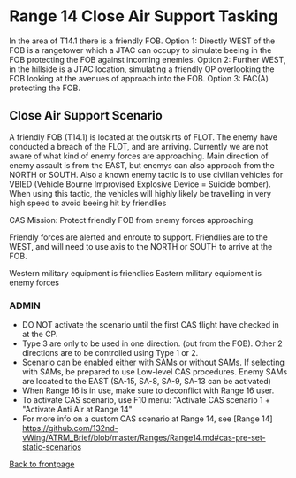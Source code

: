 # Range 14 Close Air Support Tasking

In the area of T14.1 there is a friendly FOB. 
Option 1: Directly WEST of the FOB is a rangetower which a JTAC can occupy to simulate beeing in the FOB protecting the FOB against incoming enemies.
Option 2: Further WEST, in the hillside is a JTAC location, simulating a friendly OP overlooking the FOB looking at the avenues of approach into the FOB.
Option 3: FAC(A) protecting the FOB.



## Close Air Support Scenario
A friendly FOB (T14.1) is located at the outskirts of FLOT. The enemy have conducted a breach of the FLOT, and are arriving. 
Currently we are not aware of what kind of enemy forces are approaching. Main direction of enemy assault is from the EAST, but enemys can also approach from the NORTH or SOUTH.
Also a known enemy tactic is to use civilian vehicles for VBIED (Vehicle Bourne Improvised Explosive Device  = Suicide bomber). When using this tactic, the vehicles will highly likely be travelling in very high speed to avoid beeing hit by friendlies

CAS Mission: Protect friendly FOB from enemy forces approaching.

Friendly forces are alerted and enroute to support. Friendlies are to the WEST, and will need to use axis to the NORTH or SOUTH to arrive at the FOB. 


Western military equipment is friendlies
Eastern military equipment is enemy forces

### ADMIN
- DO NOT activate the scenario until the first CAS flight have checked in at the CP.
- Type 3 are only to be used in one direction. (out from the FOB). Other 2 directions are to be controlled using Type 1 or 2. 
- Scenario can be enabled either with SAMs or without SAMs. If selecting with SAMs, be prepared to use Low-level CAS procedures.  Enemy SAMs are located to the EAST (SA-15, SA-8, SA-9, SA-13 can be activated) 
- When Range 16 is in use, make sure to deconflict with Range 16 user.
- To activate CAS scenario, use F10 menu: "Activate CAS scenario 1 + "Activate Anti Air at Range 14"
- For more info on a custom CAS scenario at Range 14, see [Range 14] https://github.com/132nd-vWing/ATRM_Brief/blob/master/Ranges/Range14.md#cas-pre-set-static-scenarios 






[Back to frontpage](https://132nd-vwing.github.io/ATRM_Brief/)
